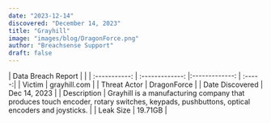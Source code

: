 ```yaml
---
date: "2023-12-14"
discovered: "December 14, 2023"
title: "Grayhill"
image: "images/blog/DragonForce.png"
author: "Breachsense Support"
draft: false
---
```


| Data Breach Report           |              | 
| :-----------: | :-------------:     |:-------------:    | :-----:|
| Victim      | grayhill.com      | 
| Threat Actor      | DragonForce      | 
| Date Discovered      | Dec 14, 2023      | 
| Description      | Grayhill is a manufacturing company that produces touch encoder, rotary switches, keypads, pushbuttons, optical encoders and joysticks.      | 
| Leak Size      | 19.71GB      | 

